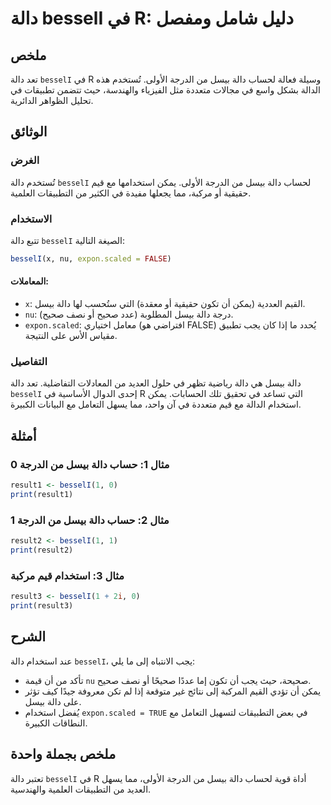 <!--
Meta Description: # دالة besselI في R: دليل شامل ومفصل ## ملخص تعد دالة `besselI` في R وسيلة فعالة لحساب دالة بيسل من الدرجة الأولى. تُستخدم هذه الدالة بشكل واسع في مجا...
Meta Keywords: دالة, besseli, بيسل, الدرجة, يمكن
-->

# دالة besselI في R: دليل شامل ومفصل

## ملخص
تعد دالة `besselI` في R وسيلة فعالة لحساب دالة بيسل من الدرجة الأولى. تُستخدم هذه الدالة بشكل واسع في مجالات متعددة مثل الفيزياء والهندسة، حيث تتضمن تطبيقات في تحليل الظواهر الدائرية.

## الوثائق
### الغرض
تُستخدم دالة `besselI` لحساب دالة بيسل من الدرجة الأولى. يمكن استخدامها مع قيم حقيقية أو مركبة، مما يجعلها مفيدة في الكثير من التطبيقات العلمية.

### الاستخدام
تتبع دالة `besselI` الصيغة التالية:

```R
besselI(x, nu, expon.scaled = FALSE)
```

#### المعاملات:
- `x`: القيم العددية (يمكن أن تكون حقيقية أو معقدة) التي ستُحسب لها دالة بيسل.
- `nu`: درجة دالة بيسل المطلوبة (عدد صحيح أو نصف صحيح).
- `expon.scaled`: معامل اختياري (افتراضي هو FALSE) يُحدد ما إذا كان يجب تطبيق مقياس الأس على النتيجة.

### التفاصيل
دالة بيسل هي دالة رياضية تظهر في حلول العديد من المعادلات التفاضلية. تعد دالة `besselI` إحدى الدوال الأساسية في R التي تساعد في تحقيق تلك الحسابات. يمكن استخدام الدالة مع قيم متعددة في آن واحد، مما يسهل التعامل مع البيانات الكبيرة.

## أمثلة
### مثال 1: حساب دالة بيسل من الدرجة 0
```R
result1 <- besselI(1, 0)
print(result1)
```

### مثال 2: حساب دالة بيسل من الدرجة 1
```R
result2 <- besselI(1, 1)
print(result2)
```

### مثال 3: استخدام قيم مركبة
```R
result3 <- besselI(1 + 2i, 0)
print(result3)
```

## الشرح
عند استخدام دالة `besselI`، يجب الانتباه إلى ما يلي:
- تأكد من أن قيمة `nu` صحيحة، حيث يجب أن تكون إما عددًا صحيحًا أو نصف صحيح.
- يمكن أن تؤدي القيم المركبة إلى نتائج غير متوقعة إذا لم تكن معروفة جيدًا كيف تؤثر على دالة بيسل.
- يُفضل استخدام `expon.scaled = TRUE` في بعض التطبيقات لتسهيل التعامل مع النطاقات الكبيرة.

## ملخص بجملة واحدة
تعتبر دالة `besselI` في R أداة قوية لحساب دالة بيسل من الدرجة الأولى، مما يسهل العديد من التطبيقات العلمية والهندسية.